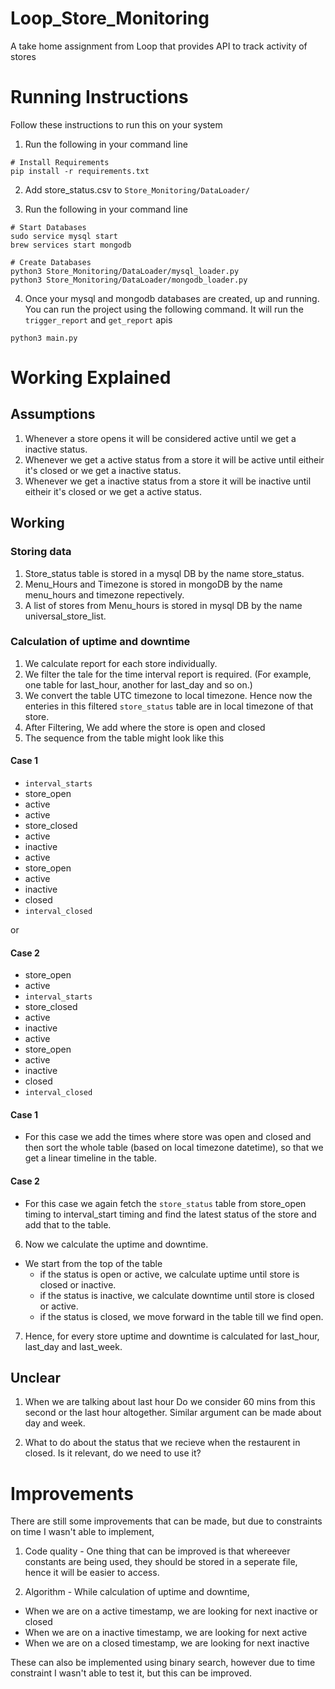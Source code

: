 # Loop_Store_Monitoring
A take home assignment from Loop that provides API to track activity of stores

# Running Instructions
Follow these instructions to run this on your system

1. Run the following in your command line
```
# Install Requirements
pip install -r requirements.txt
```
2. Add store_status.csv to ```Store_Monitoring/DataLoader/```

3. Run the following in your command line
```
# Start Databases
sudo service mysql start
brew services start mongodb

# Create Databases
python3 Store_Monitoring/DataLoader/mysql_loader.py
python3 Store_Monitoring/DataLoader/mongodb_loader.py
```

4. Once your mysql and mongodb databases are created, up and running. You can run the project using the following command. It will run the ```trigger_report``` and ```get_report``` apis
```
python3 main.py
```
# Working Explained
## Assumptions
1. Whenever a store opens it will be considered active until we get a inactive status.
2. Whenever we get a active status from a store it will be active until eitheir it's closed or we get a inactive status.
3. Whenever we get a inactive status from a store it will be inactive until eitheir it's closed or we get a active status.

## Working
### Storing data
1. Store_status table is stored in a mysql DB by the name store_status.
2. Menu_Hours and Timezone is stored in mongoDB by the name menu_hours and timezone repectively.
3. A list of stores from Menu_hours is stored in mysql DB by the name universal_store_list.

### Calculation of uptime and downtime
1. We calculate report for each store individually.
2. We filter the tale for the time interval report is required. (For example, one table for last_hour, another for last_day and so on.)
3. We convert the table UTC timezone to local timezone. Hence now the enteries in this filtered ```store_status``` table are in local timezone of that store.
4. After Filtering, We add where the store is open and closed
5. The sequence from the table might look like this

#### Case 1

- `interval_starts`
- store_open
- active
- active
- store_closed
- active
- inactive
- active
- store_open
- active
- inactive
- closed
- `interval_closed`

or

#### Case 2

- store_open
- active
- `interval_starts`
- store_closed
- active
- inactive
- active
- store_open
- active
- inactive
- closed
- `interval_closed`

#### Case 1
- For this case we add the times where store was open and closed and then sort the whole table (based on local timezone datetime), so that we get a linear timeline in the table.
#### Case 2
- For this case we again fetch the ```store_status``` table from store_open timing to interval_start timing and find the latest status of the store and add that to the table.

6. Now we calculate the uptime and downtime.
- We start from the top of the table
    - if the status is open or active, we calculate uptime until store is closed or inactive.
    - if the status is inactive, we calculate downtime until store is closed or active.
    - if the status is closed, we move forward in the table till we find open.

7. Hence, for every store uptime and downtime is calculated for last_hour, last_day and last_week.

## Unclear
1. When we are talking about last hour 
Do we consider 60 mins from this second or the last hour altogether.
Similar argument can be made about day and week.

2. What to do about the status that we recieve when the restaurent in closed. Is it relevant, do we need to use it?

# Improvements
There are still some improvements that can be made, but due to constraints on time I wasn't able to implement,

1. Code quality - One thing that can be improved is that whereever constants are being used, they should be stored in a seperate file, hence it will be easier to access.

2. Algorithm - While calculation of uptime and downtime,
- When we are on a active timestamp, we are looking for next inactive or closed
- When we are on a inactive timestamp, we are looking for next active
- When we are on a closed timestamp, we are looking for next inactive
 
These can also be implemented using binary search, however due to time constraint I wasn't able to test it, but this can be improved.